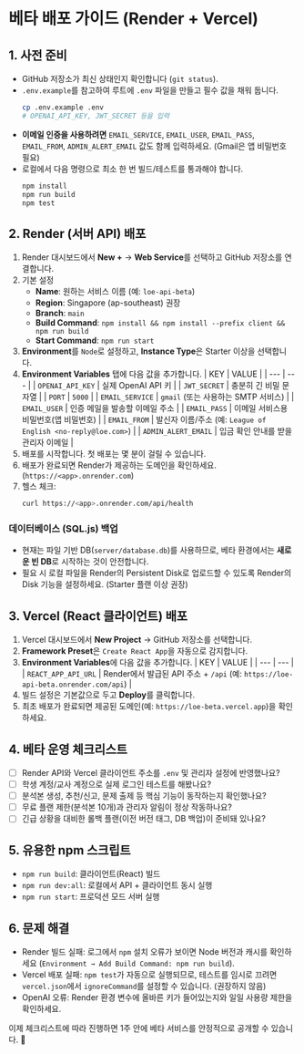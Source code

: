 # 베타 배포 가이드 (Render + Vercel)

## 1. 사전 준비
- GitHub 저장소가 최신 상태인지 확인합니다 (`git status`).
- `.env.example`를 참고하여 루트에 `.env` 파일을 만들고 필수 값을 채워 둡니다.
  ```bash
  cp .env.example .env
  # OPENAI_API_KEY, JWT_SECRET 등을 입력
  ```
- **이메일 인증을 사용하려면** `EMAIL_SERVICE`, `EMAIL_USER`, `EMAIL_PASS`, `EMAIL_FROM`, `ADMIN_ALERT_EMAIL` 값도 함께 입력하세요. (Gmail은 앱 비밀번호 필요)
- 로컬에서 다음 명령으로 최소 한 번 빌드/테스트를 통과해야 합니다.
  ```bash
  npm install
  npm run build
  npm test
  ```

## 2. Render (서버 API) 배포
1. Render 대시보드에서 **New +** → **Web Service**를 선택하고 GitHub 저장소를 연결합니다.
2. 기본 설정
   - **Name**: 원하는 서비스 이름 (예: `loe-api-beta`)
   - **Region**: Singapore (ap-southeast) 권장
   - **Branch**: `main`
   - **Build Command**: `npm install && npm install --prefix client && npm run build`
   - **Start Command**: `npm run start`
3. **Environment**를 `Node`로 설정하고, **Instance Type**은 Starter 이상을 선택합니다.
4. **Environment Variables** 탭에 다음 값을 추가합니다.
   | KEY | VALUE |
   | --- | --- |
   | `OPENAI_API_KEY` | 실제 OpenAI API 키 |
   | `JWT_SECRET` | 충분히 긴 비밀 문자열 |
   | `PORT` | `5000` |
   | `EMAIL_SERVICE` | `gmail` (또는 사용하는 SMTP 서비스) |
   | `EMAIL_USER` | 인증 메일을 발송할 이메일 주소 |
   | `EMAIL_PASS` | 이메일 서비스용 비밀번호(앱 비밀번호) |
   | `EMAIL_FROM` | 발신자 이름/주소 (예: `League of English <no-reply@loe.com>`) |
   | `ADMIN_ALERT_EMAIL` | 입금 확인 안내를 받을 관리자 이메일 |
5. 배포를 시작합니다. 첫 배포는 몇 분이 걸릴 수 있습니다.
6. 배포가 완료되면 Render가 제공하는 도메인을 확인하세요. (`https://<app>.onrender.com`)
7. 헬스 체크:
   ```bash
   curl https://<app>.onrender.com/api/health
   ```

### 데이터베이스 (SQL.js) 백업
- 현재는 파일 기반 DB(`server/database.db`)를 사용하므로, 베타 환경에서는 **새로운 빈 DB**로 시작하는 것이 안전합니다.
- 필요 시 로컬 파일을 Render의 Persistent Disk로 업로드할 수 있도록 Render의 Disk 기능을 설정하세요. (Starter 플랜 이상 권장)

## 3. Vercel (React 클라이언트) 배포
1. Vercel 대시보드에서 **New Project** → GitHub 저장소를 선택합니다.
2. **Framework Preset**은 `Create React App`을 자동으로 감지합니다.
3. **Environment Variables**에 다음 값을 추가합니다.
   | KEY | VALUE |
   | --- | --- |
   | `REACT_APP_API_URL` | Render에서 발급된 API 주소 + `/api` (예: `https://loe-api-beta.onrender.com/api`) |
4. 빌드 설정은 기본값으로 두고 **Deploy**를 클릭합니다.
5. 최초 배포가 완료되면 제공된 도메인(예: `https://loe-beta.vercel.app`)을 확인하세요.

## 4. 베타 운영 체크리스트
- [ ] Render API와 Vercel 클라이언트 주소를 `.env` 및 관리자 설정에 반영했나요?
- [ ] 학생 계정/교사 계정으로 실제 로그인 테스트를 해봤나요?
- [ ] 분석본 생성, 추천/신고, 문제 출제 등 핵심 기능이 동작하는지 확인했나요?
- [ ] 무료 플랜 제한(분석본 10개)과 관리자 알림이 정상 작동하나요?
- [ ] 긴급 상황을 대비한 롤백 플랜(이전 버전 태그, DB 백업)이 준비돼 있나요?

## 5. 유용한 npm 스크립트
- `npm run build`: 클라이언트(React) 빌드
- `npm run dev:all`: 로컬에서 API + 클라이언트 동시 실행
- `npm run start`: 프로덕션 모드 서버 실행

## 6. 문제 해결
- Render 빌드 실패: 로그에서 `npm` 설치 오류가 보이면 Node 버전과 캐시를 확인하세요 (`Environment → Add Build Command: npm run build`).
- Vercel 배포 실패: `npm test`가 자동으로 실행되므로, 테스트를 임시로 끄려면 `vercel.json`에서 `ignoreCommand`를 설정할 수 있습니다. (권장하지 않음)
- OpenAI 오류: Render 환경 변수에 올바른 키가 들어있는지와 일일 사용량 제한을 확인하세요.

이제 체크리스트에 따라 진행하면 1주 안에 베타 서비스를 안정적으로 공개할 수 있습니다. 🚀
